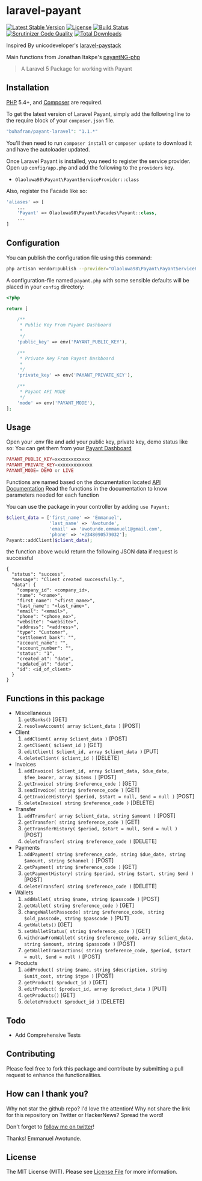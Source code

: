 # laravel-payant

[![Latest Stable Version](https://poser.pugx.org/olaoluwa-98/laravel-payant/v/stable.svg)](https://packagist.org/packages/olaoluwa-98/laravel-payant)
[![License](https://poser.pugx.org/olaoluwa-98/laravel-payant/license.svg)](LICENSE.md)
[![Build Status](https://img.shields.io/travis/olaoluwa-98/laravel-payant.svg)](https://travis-ci.org/olaoluwa-98/laravel-payant)
[![Scrutinizer Code Quality](https://scrutinizer-ci.com/g/olaoluwa-98/laravel-payant/badges/quality-score.png?b=master)](https://scrutinizer-ci.com/g/olaoluwa-98/laravel-payant/?branch=master)
[![Total Downloads](https://img.shields.io/packagist/dt/olaoluwa-98/laravel-payant.svg?style=flat-square)](https://packagist.org/packages/olaoluwa-98/laravel-payant)

Inspired By unicodeveloper's [laravel-paystack](https://github.com/unicodeveloper/laravel-paystack)

Main functions from Jonathan Itakpe's [payantNG-php](https://github.com/JonathanItakpe/payantNG-php)

> A Laravel 5 Package for working with Payant

## Installation

[PHP](https://php.net) 5.4+, and [Composer](https://getcomposer.org) are required.

To get the latest version of Laravel Payant, simply add the following line to the require block of your `composer.json` file.

```php
"buhafran/payant-laravel": "1.1.*"
```

You'll then need to run `composer install` or `composer update` to download it and have the autoloader updated.

Once Laravel Payant is installed, you need to register the service provider. Open up `config/app.php` and add the following to the `providers` key.

* `Olaoluwa98\Payant\PayantServiceProvider::class`

Also, register the Facade like so:

```php
'aliases' => [
    ...
    'Payant' => Olaoluwa98\Payant\Facades\Payant::class,
    ...
]
```

## Configuration

You can publish the configuration file using this command:

```bash
php artisan vendor:publish --provider="Olaoluwa98\Payant\PayantServiceProvider"
```

A configuration-file named `payant.php` with some sensible defaults will be placed in your `config` directory:

```php
<?php

return [

    /**
     * Public Key From Payant Dashboard
     *
     */
    'public_key' => env('PAYANT_PUBLIC_KEY'),

    /**
     * Private Key From Payant Dashboard
     *
     */
    'private_key' => env('PAYANT_PRIVATE_KEY'),

    /**
     * Payant API MODE
     */
    'mode' => env('PAYANT_MODE'),
];
```

## Usage

Open your .env file and add your public key, private key, demo status like so:
You can get them from your [Payant Dashboard](https://payant.ng/settings/developer)

```php
PAYANT_PUBLIC_KEY=xxxxxxxxxxxxx
PAYANT_PRIVATE_KEY=xxxxxxxxxxxxx
PAYANT_MODE= DEMO or LIVE
```

Functions are named based on the documentation located [API Documentation](https://developers.payant.ng/overview)
Read the functions in the documentation to know parameters needed for each function

You can use the package in your controller by adding `use Payant;`
```php
$client_data = ['first_name' => 'Emmanuel',
                'last_name' => 'Awotunde',
                'email' => 'awotunde.emmanuel1@gmail.com',
                'phone' => '+2348090579032'];
Payant::addClient($client_data);
```
the function above would return the following JSON data if request is successful
```
{
  "status": "success",
  "message": "Client created successfully.",
  "data": {
    "company_id": <company_id>,
    "name": "<name>",
    "first_name": "<first_name>",
    "last_name": "<last_name>",
    "email": "<email>",
    "phone": "<phone_no>",
    "website": "<website>",
    "address": "<address>",
    "type": "Customer",
    "settlement_bank": "",
    "account_name": "",
    "account_number": "",
    "status": "1",
    "created_at": "date",
    "updated_at": "date",
    "id": <id_of_client>
  }
}
```

## Functions in this package
* Miscellaneous
  1. `getBanks()` [GET]
  2. `resolveAccount( array $client_data )` [POST]
* Client
  1. `addClient( array $client_data )` [POST]
  2. `getClient( $client_id )` [GET]
  3. `editClient( $client_id, array $client_data )` [PUT]
  4. `deleteClient( $client_id )` [DELETE]
* Invoices
  1. `addInvoice( $client_id, array $client_data, $due_date, $fee_bearer, array $items )` [POST]
  2. `getInvoice( string $reference_code )` [GET]
  3. `sendInvoice( string $reference_code )` [GET]
  4. `getInvoiceHistory( $period, $start = null, $end = null )` [POST]
  5. `deleteInvoice( string $reference_code )` [DELETE]
* Transfer
  1. `addTransfer( array $client_data, string $amount )` [POST]
  2. `getTransfer( string $reference_code )` [GET]
  3. `getTransferHistory( $period, $start = null, $end = null )` [POST]
  4. `deleteTransfer( string $reference_code )` [DELETE]
* Payments
  1. `addPayment( string $reference_code, string $due_date, string $amount, string $channel )` [POST]
  2. `getPayment( string $reference_code )` [GET] 
  3. `getPaymentHistory( string $period, string $start, string $end )` [POST]
  4. `deleteTransfer( string $reference_code )` [DELETE]
* Wallets
  1. `addWallet( string $name, string $passcode )` [POST]
  2. `getWallet( string $reference_code )` [GET] 
  3. `changeWalletPasscode( string $reference_code, string $old_passcode, string $passcode )` [PUT]
  4. `getWallets()` [GET]
  5. `setWalletStatus( string $reference_code )` [GET]
  6. `withdrawFromWallet( string $reference_code, array $client_data, string $amount, string $passcode )` [POST]
  7. `getWalletTransactions( string $reference_code, $period, $start = null, $end = null )` [POST]
* Products
  1. `addProduct( string $name, string $description, string $unit_cost, string $type )` [POST]
  2. `getProduct( $product_id )` [GET] 
  3. `editProduct( $product_id, array $product_data )` [PUT]
  4. `getProducts()` [GET]
  5. `deleteProduct( $product_id )` [DELETE]


## Todo

* Add Comprehensive Tests

## Contributing

Please feel free to fork this package and contribute by submitting a pull request to enhance the functionalities.

## How can I thank you?

Why not star the github repo? I'd love the attention! Why not share the link for this repository on Twitter or HackerNews? Spread the word!

Don't forget to [follow me on twitter](https://twitter.com/olaoluwa_98)!

Thanks!
Emmanuel Awotunde.

## License

The MIT License (MIT). Please see [License File](LICENSE.md) for more information.
